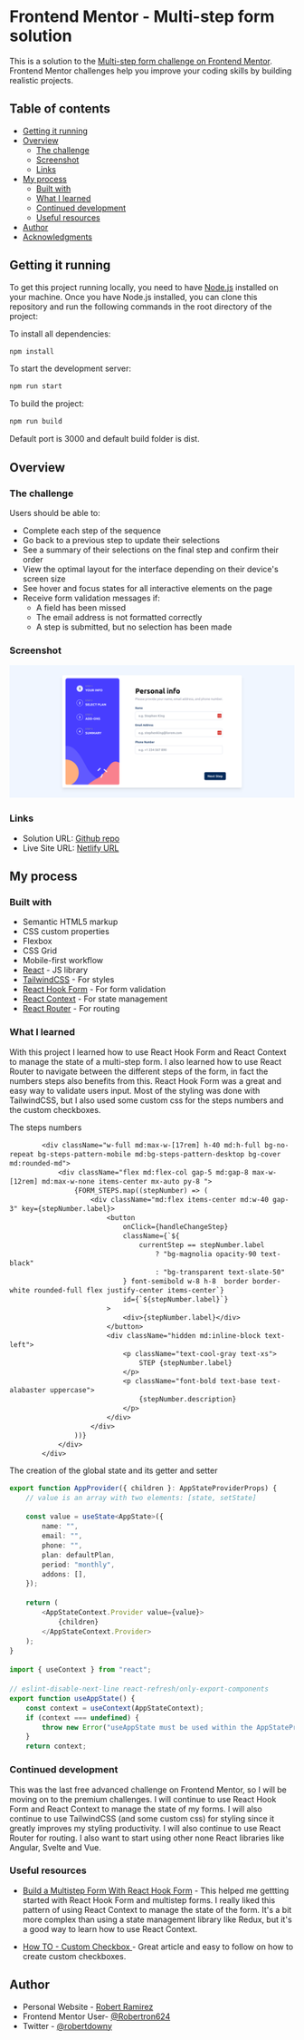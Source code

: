 # Frontend Mentor - Multi-step form solution

This is a solution to the [Multi-step form challenge on Frontend Mentor](https://www.frontendmentor.io/challenges/multistep-form-YVAnSdqQBJ). Frontend Mentor challenges help you improve your coding skills by building realistic projects.

## Table of contents

-   [Getting it running](#starting)
-   [Overview](#overview)
    -   [The challenge](#the-challenge)
    -   [Screenshot](#screenshot)
    -   [Links](#links)
-   [My process](#my-process)
    -   [Built with](#built-with)
    -   [What I learned](#what-i-learned)
    -   [Continued development](#continued-development)
    -   [Useful resources](#useful-resources)
-   [Author](#author)
-   [Acknowledgments](#acknowledgments)

## Getting it running

To get this project running locally, you need to have [Node.js](https://nodejs.org/en/) installed on your machine. Once you have Node.js installed, you can clone this repository and run the following commands in the root directory of the project:

To install all dependencies:
```bash
npm install
```

To start the development server:
```bash
npm run start
```

To build the project:
```bash
npm run build
```
Default port is 3000 and default build folder is dist.

## Overview

### The challenge

Users should be able to:

-   Complete each step of the sequence
-   Go back to a previous step to update their selections
-   See a summary of their selections on the final step and confirm their order
-   View the optimal layout for the interface depending on their device's screen size
-   See hover and focus states for all interactive elements on the page
-   Receive form validation messages if:
    -   A field has been missed
    -   The email address is not formatted correctly
    -   A step is submitted, but no selection has been made

### Screenshot

![](./screenshot.png)

### Links

-   Solution URL: [Github repo](https://github.com/Robertron624/multi-step-form)
-   Live Site URL: [Netlify URL](https://capable-bubblegum-235e56.netlify.app/)

## My process

### Built with

-   Semantic HTML5 markup
-   CSS custom properties
-   Flexbox
-   CSS Grid
-   Mobile-first workflow
-   [React](https://reactjs.org/) - JS library
-   [TailwindCSS](https://tailwindcss.com/) - For styles
-   [React Hook Form](https://react-hook-form.com/) - For form validation
-   [React Context](https://reactjs.org/docs/context.html) - For state management
-   [React Router](https://reactrouter.com/) - For routing

### What I learned

With this project I learned how to use React Hook Form and React Context to manage the state of a multi-step form. I also learned how to use React Router to navigate between the different steps of the form, in fact the numbers steps also benefits from this. React Hook Form was a great and easy way to validate users input.
Most of the styling was done with TailwindCSS, but I also used some custom css for the steps numbers and the custom checkboxes.

The steps numbers
```tsx
        <div className="w-full md:max-w-[17rem] h-40 md:h-full bg-no-repeat bg-steps-pattern-mobile md:bg-steps-pattern-desktop bg-cover md:rounded-md">
            <div className="flex md:flex-col gap-5 md:gap-8 max-w-[12rem] md:max-w-none items-center mx-auto py-8 ">
                {FORM_STEPS.map((stepNumber) => (
                    <div className="md:flex items-center md:w-40 gap-3" key={stepNumber.label}>
                        <button
                            onClick={handleChangeStep}
                            className={`${
                                currentStep == stepNumber.label
                                    ? "bg-magnolia opacity-90 text-black"
                                    : "bg-transparent text-slate-50"
                            } font-semibold w-8 h-8  border border-white rounded-full flex justify-center items-center`}
                            id={`${stepNumber.label}`}
                        >
                            <div>{stepNumber.label}</div>
                        </button>
                        <div className="hidden md:inline-block text-left">
                            <p className="text-cool-gray text-xs">
                                STEP {stepNumber.label}
                            </p>
                            <p className="font-bold text-base text-alabaster uppercase">
                                {stepNumber.description}
                            </p>
                        </div>
                    </div>
                ))}
            </div>
        </div>
```

The creation of the global state and its getter and setter
```ts
export function AppProvider({ children }: AppStateProviderProps) {
    // value is an array with two elements: [state, setState]

    const value = useState<AppState>({
        name: "",
        email: "",
        phone: "",
        plan: defaultPlan,
        period: "monthly",
        addons: [],
    });

    return (
        <AppStateContext.Provider value={value}>
            {children}
        </AppStateContext.Provider>
    );
}

import { useContext } from "react";

// eslint-disable-next-line react-refresh/only-export-components
export function useAppState() {
    const context = useContext(AppStateContext);
    if (context === undefined) {
        throw new Error("useAppState must be used within the AppStateProvider");
    }
    return context;
```

### Continued development

This was the last free advanced challenge on Frontend Mentor, so I will be moving on to the premium challenges. I will continue to use React Hook Form and React Context to manage the state of my forms. I will also continue to use TailwindCSS (and some custom css) for styling since it greatly improves my styling productivity. I will also continue to use React Router for routing.
I also want to start using other none React libraries like Angular, Svelte and Vue.

### Useful resources

-   [Build a Multistep Form With React Hook Form](https://claritydev.net/blog/build-a-multistep-form-with-react-hook-form) - This helped me gettting started with React Hook Form and multistep forms. I really liked this pattern of using React Context to manage the state of the form. It's a bit more complex than using a state management library like Redux, but it's a good way to learn how to use React Context.

-   [How TO - Custom Checkbox
](https://www.w3schools.com/howto/howto_css_custom_checkbox.asp) - Great article and easy to follow on how to create custom checkboxes.

## Author

- Personal Website - [Robert Ramirez](https://robert-ramirez.netlify.app)
- Frontend Mentor User- [@Robertron624](https://www.frontendmentor.io/profile/Robertron624)
- Twitter - [@robertdowny](https://www.twitter.com/robertdowny)
